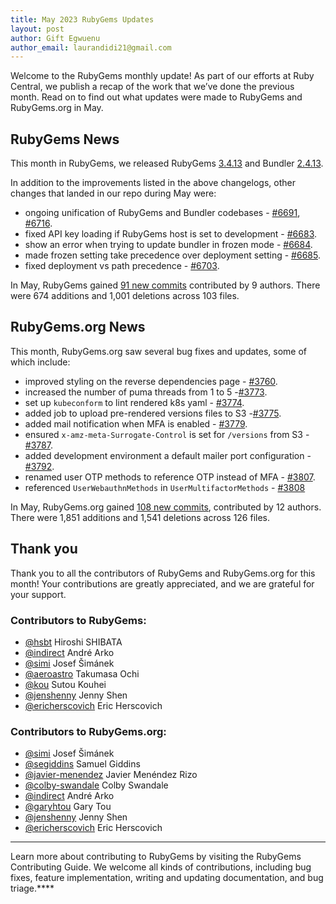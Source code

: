 ```yaml
---
title: May 2023 RubyGems Updates
layout: post
author: Gift Egwuenu
author_email: laurandidi21@gmail.com
---
```


Welcome to the RubyGems monthly update! As part of our efforts at Ruby Central, we publish a recap of the work that we’ve done the previous month. Read on to find out what updates were made to RubyGems and RubyGems.org in May.

## RubyGems News

This month in RubyGems, we released RubyGems [3.4.13](https://github.com/rubygems/rubygems/blob/master/CHANGELOG.md#3413--2023-05-09) and Bundler [2.4.13](https://github.com/rubygems/rubygems/blob/master/bundler/CHANGELOG.md#2413-may-9-2023).

In addition to the improvements listed in the above changelogs, other changes that landed in our repo during May were:

- ongoing unification of RubyGems and Bundler codebases - [#6691](https://github.com/rubygems/rubygems/pull/6691), [#6716](https://github.com/rubygems/rubygems/pull/6716).
- fixed API key loading if RubyGems host is set to development - [#6683](https://github.com/rubygems/rubygems/pull/6683).
- show an error when trying to update bundler in frozen mode - [#6684](https://github.com/rubygems/rubygems/pull/6684).
- made frozen setting take precedence over deployment setting - [#6685](https://github.com/rubygems/rubygems/pull/6685).
- fixed deployment vs path precedence - [#6703](https://github.com/rubygems/rubygems/pull/6703).

In May, RubyGems gained [91 new commits](https://github.com/rubygems/rubygems/compare/master@%7B2023-05-01%7D...master@%7B2023-05-31%7D) contributed by 9 authors. There were 674 additions and 1,001 deletions across 103 files.

## RubyGems.org News

This month, RubyGems.org saw several bug fixes and updates, some of which include:

- improved styling on the reverse dependencies page - [#3760](https://github.com/rubygems/rubygems.org/pull/3760).
- increased the number of puma threads from 1 to 5 -[#3773](https://github.com/rubygems/rubygems.org/pull/3773).
- set up `kubeconform` to lint rendered k8s yaml - [#3774](https://github.com/rubygems/rubygems.org/pull/3774).
- added job to upload pre-rendered versions files to S3 -[#3775](https://github.com/rubygems/rubygems.org/pull/3775).
- added mail notification when MFA is enabled - [#3779](https://github.com/rubygems/rubygems.org/pull/3779).
- ensured `x-amz-meta-Surrogate-Control` is set for `/versions` from S3 - [#3787](https://github.com/rubygems/rubygems.org/pull/3787).
- added development environment a default mailer port configuration - [#3792](https://github.com/rubygems/rubygems.org/pull/3792).
- renamed user OTP methods to reference OTP instead of MFA - [#3807](https://github.com/rubygems/rubygems.org/pull/3807).
- referenced `UserWebauthnMethods` in `UserMultifactorMethods` - [#3808](https://github.com/rubygems/rubygems.org/pull/3808)

In May, RubyGems.org gained [108 new commits](https://github.com/rubygems/rubygems.org/compare/master@%7B2023-05-01%7D...master@%7B2023-05-31%7D), contributed by 12 authors. There were 1,851 additions and 1,541 deletions across 126 files.

## Thank you

Thank you to all the contributors of RubyGems and RubyGems.org for this month! Your contributions are greatly appreciated, and we are grateful for your support.

### Contributors to RubyGems:
- [@hsbt](https://github.com/hsbt) Hiroshi SHIBATA
- [@indirect](https://github.com/indirect) André Arko
- [@simi](https://github.com/simi) Josef Šimánek
- [@aeroastro](https://github.com/aeroastro) Takumasa Ochi
- [@kou](https://github.com/Kou) Sutou Kouhei
- [@jenshenny](https://github.com/jenshenny) Jenny Shen
- [@ericherscovich](https://github.com/ericherscovich) Eric Herscovich

### Contributors to RubyGems.org:
- [@simi](https://github.com/simi) Josef Šimánek
- [@segiddins](https://github.com/segiddins) Samuel Giddins
- [@javier-menendez](https://github.com/javier-menendez) Javier Menéndez Rizo
- [@colby-swandale](https://github.com/colby-swandale) Colby Swandale
- [@indirect](https://github.com/indirect) André Arko
- [@garyhtou](https://github.com/garyhtou) Gary Tou
- [@jenshenny](https://github.com/jenshenny) Jenny Shen
- [@ericherscovich](https://github.com/ericherscovich) Eric Herscovich

---
Learn more about contributing to RubyGems by visiting the RubyGems Contributing Guide. We welcome all kinds of contributions, including bug fixes, feature implementation, writing and updating documentation, and bug triage.****